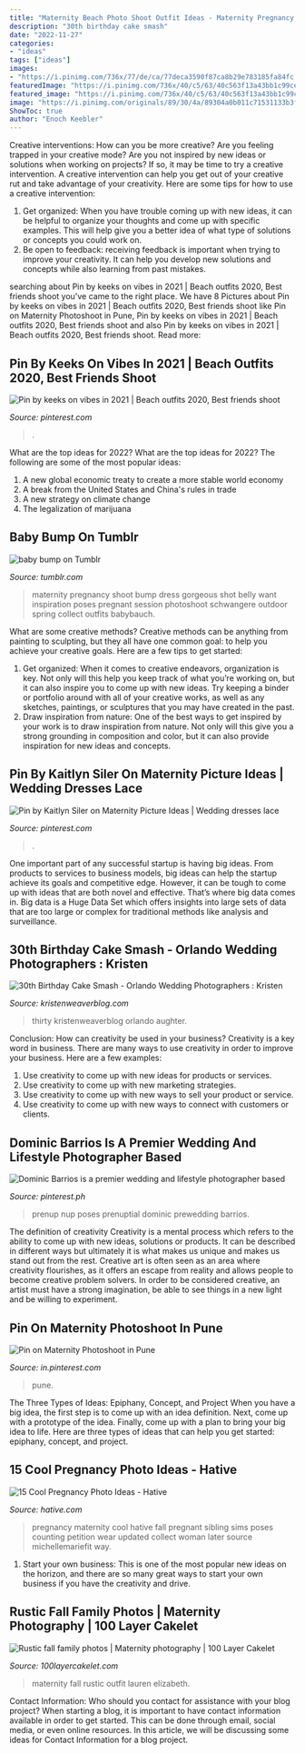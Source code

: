 ```yaml
---
title: "Maternity Beach Photo Shoot Outfit Ideas - Maternity Pregnancy Shoot Bump Dress Gorgeous Shot Belly Want Inspiration Poses Pregnant Session Photoshoot Schwangere Outdoor Spring Collect Outfits Babybauch"
description: "30th birthday cake smash"
date: "2022-11-27"
categories:
- "ideas"
tags: ["ideas"]
images:
- "https://i.pinimg.com/736x/77/de/ca/77deca3590f87ca8b29e783185fa84fc.jpg"
featuredImage: "https://i.pinimg.com/736x/40/c5/63/40c563f13a43bb1c99ce60dd8b0e5d87--manila-philippines-prenup-ideas-philippines.jpg"
featured_image: "https://i.pinimg.com/736x/40/c5/63/40c563f13a43bb1c99ce60dd8b0e5d87--manila-philippines-prenup-ideas-philippines.jpg"
image: "https://i.pinimg.com/originals/89/30/4a/89304a0b011c71531133b3fc7e9cbcd0.jpg"
ShowToc: true
author: "Enoch Keebler"
---
```



Creative interventions: How can you be more creative?
Are you feeling trapped in your creative mode? Are you not inspired by new ideas or solutions when working on projects? If so, it may be time to try a creative intervention. A creative intervention can help you get out of your creative rut and take advantage of your creativity. Here are some tips for how to use a creative intervention: 
1. Get organized: When you have trouble coming up with new ideas, it can be helpful to organize your thoughts and come up with specific examples. This will help give you a better idea of what type of solutions or concepts you could work on. 
2. Be open to feedback: receiving feedback is important when trying to improve your creativity. It can help you develop new solutions and concepts while also learning from past mistakes. 

	

		
searching about Pin by keeks on vibes in 2021 | Beach outfits 2020, Best friends shoot you've came to the right place. We have 8 Pictures about Pin by keeks on vibes in 2021 | Beach outfits 2020, Best friends shoot like Pin on Maternity Photoshoot in Pune, Pin by keeks on vibes in 2021 | Beach outfits 2020, Best friends shoot and also Pin by keeks on vibes in 2021 | Beach outfits 2020, Best friends shoot. Read more:
		
    
## Pin By Keeks On Vibes In 2021 | Beach Outfits 2020, Best Friends Shoot

<img loading=lazy src="https://i.pinimg.com/736x/db/e7/20/dbe720e9d984cf2e407c51ead1e0543e.jpg" onerror="this.onerror=null;this.src='https://tse1.mm.bing.net/th?id=OIP.zq7d4Nz6ygJfhMW_mYvEegHaJ_&amp;pid=15.1';" alt="Pin by keeks on vibes in 2021 | Beach outfits 2020, Best friends shoot">

_Source: pinterest.com_

>. 

	

What are the top ideas for 2022?
What are the top ideas for 2022? The following are some of the most popular ideas: 
1. A new global economic treaty to create a more stable world economy 
2. A break from the United States and China's rules in trade 
3. A new strategy on climate change 
4. The legalization of marijuana 

    
## Baby Bump On Tumblr

<img loading=lazy src="https://78.media.tumblr.com/5935ce326ebeb7e73ee0434551e7fb3f/tumblr_ofsdbjSICU1s96knno1_500.jpg" onerror="this.onerror=null;this.src='https://tse3.mm.bing.net/th?id=OIP.HWMWd9GS5sncZEIYvZ-YbQHaLD&amp;pid=15.1';" alt="baby bump on Tumblr">

_Source: tumblr.com_

>maternity pregnancy shoot bump dress gorgeous shot belly want inspiration poses pregnant session photoshoot schwangere outdoor spring collect outfits babybauch. 

	

What are some creative methods?
Creative methods can be anything from painting to sculpting, but they all have one common goal: to help you achieve your creative goals. Here are a few tips to get started: 
1. Get organized: When it comes to creative endeavors, organization is key. Not only will this help you keep track of what you’re working on, but it can also inspire you to come up with new ideas. Try keeping a binder or portfolio around with all of your creative works, as well as any sketches, paintings, or sculptures that you may have created in the past. 
2. Draw inspiration from nature: One of the best ways to get inspired by your work is to draw inspiration from nature. Not only will this give you a strong grounding in composition and color, but it can also provide inspiration for new ideas and concepts.

    
## Pin By Kaitlyn Siler On Maternity Picture Ideas | Wedding Dresses Lace

<img loading=lazy src="https://i.pinimg.com/originals/89/30/4a/89304a0b011c71531133b3fc7e9cbcd0.jpg" onerror="this.onerror=null;this.src='https://tse1.mm.bing.net/th?id=OIP.qBEcDuXDQ22Z_MOF0zT9ewHaLH&amp;pid=15.1';" alt="Pin by Kaitlyn Siler on Maternity Picture Ideas | Wedding dresses lace">

_Source: pinterest.com_

>. 

	

One important part of any successful startup is having big ideas. From products to services to business models, big ideas can help the startup achieve its goals and competitive edge. However, it can be tough to come up with ideas that are both novel and effective. That’s where big data comes in. Big data is a Huge Data Set which offers insights into large sets of data that are too large or complex for traditional methods like analysis and surveillance.

    
## 30th Birthday Cake Smash - Orlando Wedding Photographers : Kristen

<img loading=lazy src="https://kristenweaverblog.com/wp-content/uploads/2017/05/30-cakesmash-07.jpg" onerror="this.onerror=null;this.src='https://tse1.mm.bing.net/th?id=OIP.ZEpPRjKI1JAz6x51nGlMFQHaLH&amp;pid=15.1';" alt="30th Birthday Cake Smash - Orlando Wedding Photographers : Kristen">

_Source: kristenweaverblog.com_

>thirty kristenweaverblog orlando aughter. 

	

Conclusion: How can creativity be used in your business?
Creativity is a key word in business. There are many ways to use creativity in order to improve your business. Here are a few examples:
1. Use creativity to come up with new ideas for products or services.
2. Use creativity to come up with new marketing strategies.
3. Use creativity to come up with new ways to sell your product or service.
4. Use creativity to come up with new ways to connect with customers or clients.

    
## Dominic Barrios Is A Premier Wedding And Lifestyle Photographer Based

<img loading=lazy src="https://i.pinimg.com/736x/40/c5/63/40c563f13a43bb1c99ce60dd8b0e5d87--manila-philippines-prenup-ideas-philippines.jpg" onerror="this.onerror=null;this.src='https://tse1.mm.bing.net/th?id=OIP.HHIQZV6zFF8oeER_jKLdWgHaLI&amp;pid=15.1';" alt="Dominic Barrios is a premier wedding and lifestyle photographer based">

_Source: pinterest.ph_

>prenup nup poses prenuptial dominic prewedding barrios. 

	

The definition of creativity
Creativity is a mental process which refers to the ability to come up with new ideas, solutions or products. It can be described in different ways but ultimately it is what makes us unique and makes us stand out from the rest. Creative art is often seen as an area where creativity flourishes, as it offers an escape from reality and allows people to become creative problem solvers. In order to be considered creative, an artist must have a strong imagination, be able to see things in a new light and be willing to experiment.

    
## Pin On Maternity Photoshoot In Pune

<img loading=lazy src="https://i.pinimg.com/736x/77/de/ca/77deca3590f87ca8b29e783185fa84fc.jpg" onerror="this.onerror=null;this.src='https://tse1.mm.bing.net/th?id=OIP.9iJEjMNQLNiBO60dY7BqMAHaNK&amp;pid=15.1';" alt="Pin on Maternity Photoshoot in Pune">

_Source: in.pinterest.com_

>pune. 

	

The Three Types of Ideas: Epiphany, Concept, and Project
When you have a big idea, the first step is to come up with an idea definition. Next, come up with a prototype of the idea. Finally, come up with a plan to bring your big idea to life. Here are three types of ideas that can help you get started: epiphany, concept, and project.

    
## 15 Cool Pregnancy Photo Ideas - Hative

<img loading=lazy src="https://hative.com/wp-content/uploads/2014/11/pregnancy-photo-ideas/7-cool-pregnancy-photo-ideas.jpg" onerror="this.onerror=null;this.src='https://tse3.mm.bing.net/th?id=OIP.4LD72bU6nJ_gEpIry0L_8wHaLH&amp;pid=15.1';" alt="15 Cool Pregnancy Photo Ideas - Hative">

_Source: hative.com_

>pregnancy maternity cool hative fall pregnant sibling sims poses counting petition wear updated collect woman later source michellemariefit way. 

	

1. Start your own business: This is one of the most popular new ideas on the horizon, and there are so many great ways to start your own business if you have the creativity and drive.

    
## Rustic Fall Family Photos | Maternity Photography | 100 Layer Cakelet

<img loading=lazy src="https://100lclive.s3.amazonaws.com/img/ideas/blog-full/165917.jpg" onerror="this.onerror=null;this.src='https://tse4.mm.bing.net/th?id=OIP.tbAgYCINcY2wdSe91QIXwAHaLH&amp;pid=15.1';" alt="Rustic fall family photos | Maternity photography | 100 Layer Cakelet">

_Source: 100layercakelet.com_

>maternity fall rustic outfit lauren elizabeth. 

	

Contact Information: Who should you contact for assistance with your blog project?
When starting a blog, it is important to have contact information available in order to get started. This can be done through email, social media, or even online resources. In this article, we will be discussing some ideas for Contact Information for a blog project.

